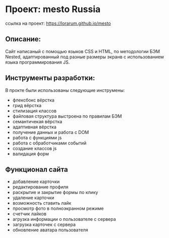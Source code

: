 # Проект: mesto Russia
ссылка на проект:  https://lorarum.github.io/mesto

## Описание:
Сайт написаный с помощью языков CSS и HTML, по методологии БЭМ Nested,
адаптированный под разные размеры экранв с использованием языка программирования JS.

## Инструменты разработки:
В прокте были использованы следующие инструмены:
- флексбокс вёрстка
- грид вёрстка
- стилизация классов
- файловая структура выстроена по правилам БЭМ
- семантичекая вёрстка
- адаптивная вёрстка
- получение данных и работа с DOM
- работа с функциями js
- работа с обработчиками событий
- создание классов js
- валидация форм

## Функционал сайта
- добавление карточки
- редактирование профиля
- раскрытие и закрытие формы по клику
- удаление карточки
- возможность ставить лайк
- просмотр фото в полноэкранном режиме
- счетчик лайков
- агрузка информации о пользователе с сервера
- загрузка карточек с сервера
- обновление аватара пользователя
